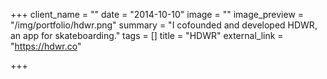 +++
client_name = ""
date = "2014-10-10"
image = ""
image_preview = "/img/portfolio/hdwr.png"
summary = "I cofounded and developed HDWR, an app for skateboarding."
tags = []
title = "HDWR"
external_link = "https://hdwr.co"

+++

